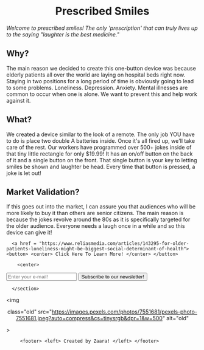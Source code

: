 <html>
  <h1> <center> Prescribed Smiles </center> </h1>
  <p> <em> Welcome to prescribed smiles! The only 'prescription' that can truly lives up to the saying "laughter is the best medicine." </em> </p>
  <h2> Why? </h2>
  <p> The main reason we decided to create this one-button device was because elderly patients all over the world are laying on hospital beds right now. 
  Staying in two positions for a long period of time is obviously going to lead to some problems. Loneliness. Depression. Anxiety. 
  Mental illnesses are common to occur when one is alone. We want to prevent this and help work against it. </p>
    <h2> What? </h2>
    <p> We created a device similar to the look of a remote. The only job YOU have to do is place two double A batteries inside. 
      Once it's all fired up, we'll take care of the rest. Our workers have programmed over 500+ jokes inside of that tiny little rectangle for only $19.99! 
      It has an on/off button on the back of it and a single button on the front. That single button is your key to letting smiles be shown and laughter be head.
      Every time that button is pressed, a joke is let out! </p>
  <h2> Market Validation? </h2>
  <p> If this goes out into the market, I can assure you that audiences who will be more likely to buy it than others are senior citizens. The main reason is because
    the jokes revolve around the 80s as it is specifically targeted for the older audience. Everyone needs a laugh once in a while and so this device can give it! </p>
  
      <a href = "https://www.reliasmedia.com/articles/143295-for-older-patients-loneliness-might-be-biggest-social-determinant-of-health"> <button> <center> Click Here To Learn More! </center> </button>
      
        <center>
 <body class="content">
      <form class="user-input">
        <input class="email" type="text" placeholder="Enter your e-mail!">
        <input class="submit-btn" type="submit" value="Subscribe to our newsletter!">
      </form>
      <section class="card-container">
     </center>
     
      </section>
  </body>
</html>
  
  <img 
       <center>
   class="old"
   src="https://images.pexels.com/photos/7551681/pexels-photo-7551681.jpeg?auto=compress&cs=tinysrgb&dpr=1&w=500"
   alt="old"
  </center> >
  
         <footer> <left> Created by Zaara! </left> </footer>
